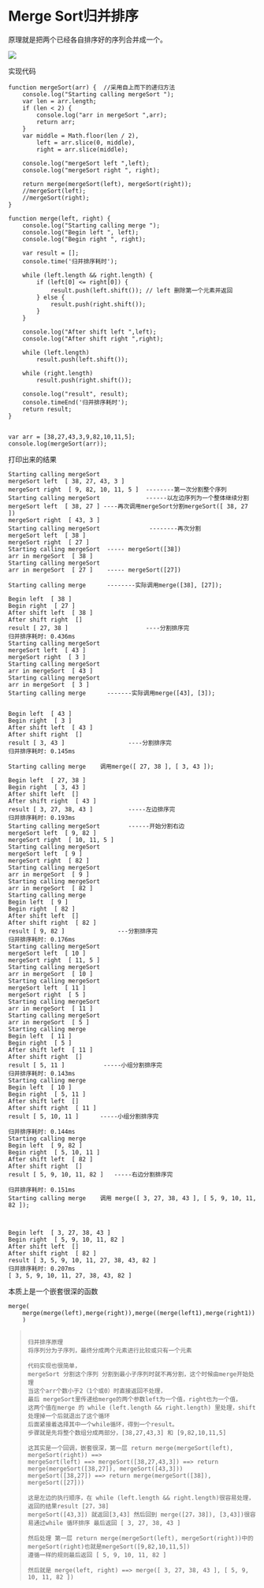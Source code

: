# Merge Sort归并排序

原理就是把两个已经各自排序好的序列合并成一个。



![](/assets/merge-sort.png)

实现代码

```
function mergeSort(arr) {  //采用自上而下的递归方法
    console.log("Starting calling mergeSort ");
    var len = arr.length;
    if (len < 2) {
        console.log("arr in mergeSort ",arr);
        return arr;
    }
    var middle = Math.floor(len / 2),
        left = arr.slice(0, middle),
        right = arr.slice(middle);

    console.log("mergeSort left ",left);
    console.log("mergeSort right ", right);

    return merge(mergeSort(left), mergeSort(right));
    //mergeSort(left);
    //mergeSort(right);
}

function merge(left, right) {
    console.log("Starting calling merge ");
    console.log("Begin left ", left);
    console.log("Begin right ", right);
    
    var result = [];
    console.time('归并排序耗时');
    
    while (left.length && right.length) {
        if (left[0] <= right[0]) {
            result.push(left.shift()); // left 删除第一个元素并返回
        } else {
            result.push(right.shift());
        }
    }

    console.log("After shift left ",left);
    console.log("After shift right ",right);

    while (left.length)
        result.push(left.shift());

    while (right.length)
        result.push(right.shift());
    
    console.log("result", result);
    console.timeEnd('归并排序耗时');
    return result;
}


var arr = [38,27,43,3,9,82,10,11,5];
console.log(mergeSort(arr));
```

打印出来的结果

```
Starting calling mergeSort 
mergeSort left  [ 38, 27, 43, 3 ]
mergeSort right  [ 9, 82, 10, 11, 5 ]  --------第一次分割整个序列
Starting calling mergeSort             ------以左边序列为一个整体继续分割
mergeSort left  [ 38, 27 ] ----再次调用mergeSort分割mergeSort([ 38, 27 ])
mergeSort right  [ 43, 3 ]
Starting calling mergeSort              --------再次分割
mergeSort left  [ 38 ]
mergeSort right  [ 27 ]
Starting calling mergeSort  ----- mergeSort([38])
arr in mergeSort  [ 38 ]
Starting calling mergeSort 
arr in mergeSort  [ 27 ]    ----- mergeSort([27])

Starting calling merge      --------实际调用merge([38], [27]);

Begin left  [ 38 ]
Begin right  [ 27 ]
After shift left  [ 38 ]
After shift right  []
result [ 27, 38 ]                      ----分割排序完
归并排序耗时: 0.436ms
Starting calling mergeSort 
mergeSort left  [ 43 ]
mergeSort right  [ 3 ]
Starting calling mergeSort 
arr in mergeSort  [ 43 ]
Starting calling mergeSort 
arr in mergeSort  [ 3 ]
Starting calling merge      -------实际调用merge([43], [3]);


Begin left  [ 43 ]
Begin right  [ 3 ]
After shift left  [ 43 ]
After shift right  []
result [ 3, 43 ]                  ----分割排序完
归并排序耗时: 0.145ms

Starting calling merge    调用merge([ 27, 38 ], [ 3, 43 ]);

Begin left  [ 27, 38 ]   
Begin right  [ 3, 43 ]
After shift left  []
After shift right  [ 43 ]
result [ 3, 27, 38, 43 ]          -----左边排序完
归并排序耗时: 0.193ms
Starting calling mergeSort        ------开始分割右边
mergeSort left  [ 9, 82 ]
mergeSort right  [ 10, 11, 5 ]
Starting calling mergeSort 
mergeSort left  [ 9 ]
mergeSort right  [ 82 ]
Starting calling mergeSort 
arr in mergeSort  [ 9 ]
Starting calling mergeSort 
arr in mergeSort  [ 82 ]
Starting calling merge 
Begin left  [ 9 ]
Begin right  [ 82 ]
After shift left  []
After shift right  [ 82 ]
result [ 9, 82 ]               ---分割排序完
归并排序耗时: 0.176ms
Starting calling mergeSort 
mergeSort left  [ 10 ]
mergeSort right  [ 11, 5 ]
Starting calling mergeSort 
arr in mergeSort  [ 10 ]
Starting calling mergeSort 
mergeSort left  [ 11 ]
mergeSort right  [ 5 ]
Starting calling mergeSort 
arr in mergeSort  [ 11 ]
Starting calling mergeSort 
arr in mergeSort  [ 5 ]
Starting calling merge 
Begin left  [ 11 ]
Begin right  [ 5 ]
After shift left  [ 11 ]
After shift right  []
result [ 5, 11 ]           -----小组分割排序完
归并排序耗时: 0.143ms
Starting calling merge 
Begin left  [ 10 ]
Begin right  [ 5, 11 ]
After shift left  []
After shift right  [ 11 ]
result [ 5, 10, 11 ]      -----小组分割排序完
         
归并排序耗时: 0.144ms
Starting calling merge 
Begin left  [ 9, 82 ]
Begin right  [ 5, 10, 11 ]
After shift left  [ 82 ]
After shift right  []
result [ 5, 9, 10, 11, 82 ]   -----右边分割排序完

归并排序耗时: 0.151ms
Starting calling merge    调用 merge([ 3, 27, 38, 43 ], [ 5, 9, 10, 11, 82 ]);



Begin left  [ 3, 27, 38, 43 ]
Begin right  [ 5, 9, 10, 11, 82 ]
After shift left  []
After shift right  [ 82 ]
result [ 3, 5, 9, 10, 11, 27, 38, 43, 82 ]
归并排序耗时: 0.207ms
[ 3, 5, 9, 10, 11, 27, 38, 43, 82 ]
```

本质上是一个嵌套很深的函数

```
merge(
    merge(merge(left),merge(right)),merge((merge(left1),merge(right1))
    )
```

> ```
>
> 归并排序原理
> 将序列分为子序列，最终分成两个元素进行比较或只有一个元素
>
> 代码实现也很简单，
> mergeSort 分割这个序列 分割到最小子序列时就不再分割，这个时候由merge开始处理
> 当这个arr个数小于2（1个或0）时直接返回不处理，
> 最后 mergeSort里传递给merge的两个参数left为一个值，right也为一个值，
> 这两个值在merge 的 while (left.length && right.length) 里处理，shift处理掉一个后就退出了这个循环
> 后面紧接着选择其中一个while循环，得到一个result。
> 步骤就是先将整个数组分成两部分，[38,27,43,3] 和 [9,82,10,11,5]
>
> 这其实是一个回调，嵌套很深，第一层 return merge(mergeSort(left), mergeSort(right)) ==> 
> mergeSort(left) ==> mergeSort([38,27,43,3]) ==> return merge(mergeSort([38,27]), mergeSort([43,3]))
> mergeSort([38,27]) ==> return merge(mergeSort([38]), mergeSort([27]))
>
> 这是左边的执行顺序，在 while (left.length && right.length)很容易处理，返回的结果result [27，38]
> mergeSort([43,3]) 就返回[3,43] 然后回到 merge([27，38]), [3,43])很容易通过while 循环排序 最后返回 [ 3, 27, 38, 43 ]
>
> 然后处理 第一层 return merge(mergeSort(left), mergeSort(right))中的 mergeSort(right)也就是mergeSort([9,82,10,11,5])
> 遵循一样的规则最后返回 [ 5, 9, 10, 11, 82 ]
>
> 然后就是 merge(left, right) ==> merge([ 3, 27, 38, 43 ], [ 5, 9, 10, 11, 82 ])
> ```

















